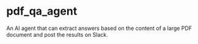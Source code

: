 # pdf_qa_agent
An AI agent that can extract answers based on the content of a large PDF document and post the results on Slack.
